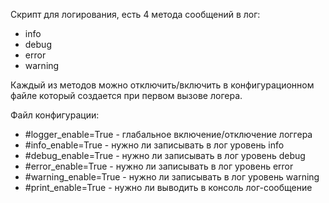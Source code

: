 Скрипт для логирования, есть 4 метода сообщений в лог:
 - info
 - debug
 - error
 - warning

Каждый из методов можно отключить/включить в конфигурационном файле который создается при первом вызове логера.

Файл конфигурации:
 - #logger_enable=True - глабальное включение/отключение логгера
 - #info_enable=True - нужно ли записывать в лог уровень info
 - #debug_enable=True - нужно ли записывать в лог уровень debug
 - #error_enable=True - нужно ли записывать в лог уровень error
 - #warning_enable=True - нужно ли записывать в лог уровень warning
 - #print_enable=True - нужно ли выводить в консоль лог-сообщение

